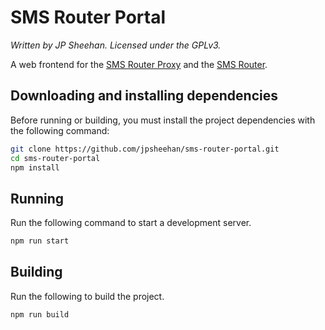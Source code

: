 # SMS Router Portal

*Written by JP Sheehan. Licensed under the GPLv3.*

A web frontend for the [SMS Router Proxy](https://github.com/jpsheehan/sms-router-proxy) and the [SMS Router](https://github.com/jpsheehan/sms-router).

## Downloading and installing dependencies

Before running or building, you must install the project dependencies with the following command:

```bash
git clone https://github.com/jpsheehan/sms-router-portal.git
cd sms-router-portal
npm install
```

## Running

Run the following command to start a development server.

```bash
npm run start
```

## Building

Run the following to build the project.

```bash
npm run build
```

